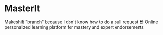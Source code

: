 # MasterIt
Makeshift "branch" because I don't know how to do a pull request 😎
Online personalized learning platform for mastery and expert endorsements

